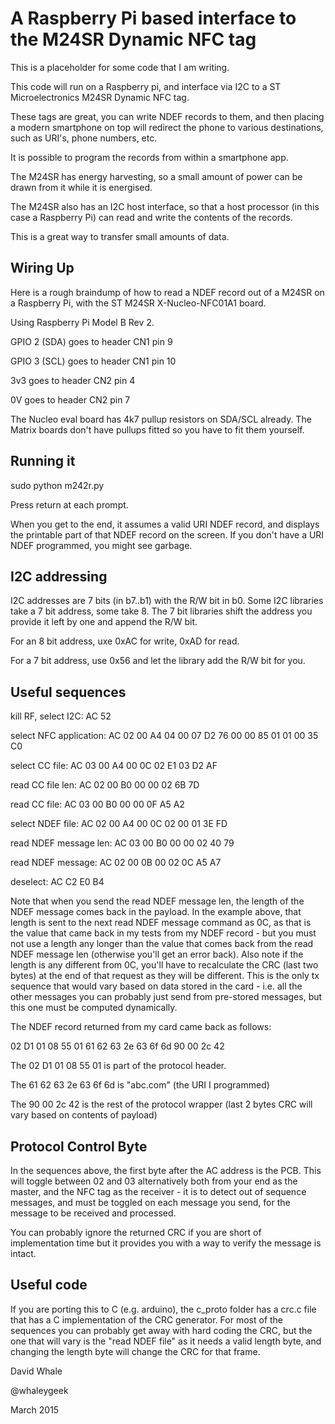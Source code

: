 A Raspberry Pi based interface to the M24SR Dynamic NFC tag
====

This is a placeholder for some code that I am writing.

This code will run on a Raspberry pi, and interface via I2C to a ST Microelectronics M24SR Dynamic NFC tag.

These tags are great, you can write NDEF records to them, and then placing a modern smartphone on top will
redirect the phone to various destinations, such as URI's, phone numbers, etc.

It is possible to program the records from within a smartphone app.

The M24SR has energy harvesting, so a small amount of power can be drawn from it while it
is energised.

The M24SR also has an I2C host interface, so that a host processor (in this case a Raspberry Pi)
can read and write the contents of the records.

This is a great way to transfer small amounts of data.


Wiring Up
----

Here is a rough braindump of how to read a NDEF record out of a M24SR
on a Raspberry Pi, with the ST M24SR X-Nucleo-NFC01A1 board.

Using Raspberry Pi Model B Rev 2.

GPIO 2 (SDA) goes to header CN1 pin 9

GPIO 3 (SCL) goes to header CN1 pin 10

3v3 goes to header CN2 pin 4

0V goes to header CN2 pin 7

The Nucleo eval board has 4k7 pullup resistors on SDA/SCL already.
The Matrix boards don't have pullups fitted so you have to fit them yourself.


Running it
----

sudo python m242r.py

Press return at each prompt.

When you get to the end, it assumes a valid URI NDEF record, and displays
the printable part of that NDEF record on the screen. If you don't have a
URI NDEF programmed, you might see garbage.


I2C addressing
----

I2C addresses are 7 bits (in b7..b1) with the R/W bit in b0.
Some I2C libraries take a 7 bit address, some take 8. The 7 bit
libraries shift the address you provide it left by one and append
the R/W bit.

For an 8 bit address, uxe 0xAC for write, 0xAD for read.

For a 7 bit address, use 0x56 and let the library add the R/W bit for you.



Useful sequences
----

kill RF, select I2C: AC 52

select NFC application: AC 02 00 A4 04 00 07 D2 76 00 00 85 01 01 00 35 C0

select CC file: AC 03 00 A4 00 0C 02 E1 03 D2 AF

read CC file len: AC 02 00 B0 00 00 02 6B 7D

read CC file: AC 03 00 B0 00 00 0F A5 A2

select NDEF file: AC 02 00 A4 00 0C 02 00 01 3E FD

read NDEF message len: AC 03 00 B0 00 00 02 40 79

read NDEF message: AC 02 00 0B 00 02 0C A5 A7

deselect: AC C2 E0 B4

Note that when you send the read NDEF message len, the length of the NDEF message
comes back in the payload. In the example above, that length is sent to the next
read NDEF message command as 0C, as that is the value that came back in my tests
from my NDEF record - but you must not use a length any longer than the value that
comes back from the read NDEF message len (otherwise you'll get an error back).
Also note if the length is any different from 0C, you'll have to recalculate the
CRC (last two bytes) at the end of that request as they will be different. This is
the only tx sequence that would vary based on data stored in the card - i.e. all
the other messages you can probably just send from pre-stored messages, but this
one must be computed dynamically.

The NDEF record returned from my card came back as follows:

02 D1 01 08 55 01 61 62 63 2e 63 6f 6d 90 00 2c 42

The 02 D1 01 08 55 01 is part of the protocol header.

The 61 62 63 2e 63 6f 6d is "abc.com" (the URI I programmed)

The 90 00 2c 42 is the rest of the protocol wrapper (last 2 bytes CRC will vary
based on contents of payload)


Protocol Control Byte
----

In the sequences above, the first byte after the AC address is the PCB. This 
will toggle between 02 and 03 alternatively both from your end as the master,
and the NFC tag as the receiver - it is to detect out of sequence messages, 
and must be toggled on each message you send, for the message to be received
and processed.

You can probably ignore the returned CRC if you are short of implementation
time but it provides you with a way to verify the message is intact.



Useful code
----

If you are porting this to C (e.g. arduino), the c_proto folder has a crc.c file
that has a C implementation of the CRC generator. For most of the sequences you can
probably get away with hard coding the CRC, but the one that will vary is the
"read NDEF file" as it needs a valid length byte, and changing the length byte
will change the CRC for that frame.





David Whale

@whaleygeek

March 2015
